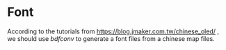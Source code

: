 # Font

According to the tutorials from https://blog.jmaker.com.tw/chinese_oled/ , we should use *bdfconv* to generate a font files from a chinese map files.
